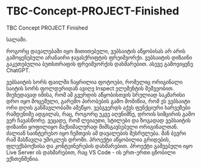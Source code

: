# TBC-Concept-PROJECT-Finished
TBC Concept PROJECT Finished


სალამი. 

როგორც დავალებაში იყო მითითებული, ვებსაიტის აწყობისას არ არის გამოყენებული არანაირი ჯავასქრიფტის ფრეიმვორქი.
ვებსაიტის დიზაინი გაკეთებულია ბუთსთრაფის ფრეიმვორქის დახმარებით. ასევე გამოვიყენე ChatGPT.

ვებსაიტის სორს ფაილში ჩაყრილია ფოტოები, რომელიც ორიგინალი საიტის სორს ფოლდერიდან ავიღე Inspect ელემენტის მეშვეობით.
მიუხედავად იმისა, რომ ამ გვერდის აწყობისთვის სრულიად საკმარისი დრო იყო მოცემული, გარემო პირობების გამო მომიწია, რომ ეს 
ვებსაიტი ორი დღის განმავლობაში ამეწყო. ვებგვერდს აქვს ფუნქციური ხარვეზები რამდენიმე ადგილას, რაც, როგორც უკვე აღვნიშნე, დროის სიმცირის გამო ვერ ჩავასწორე. ვეცადე, რომ ლეიაუთი, სტილები და ზოგადად ვებსაიტის დიზაინი ყოფილიყო მაქსიმალურად მიმსგავსებული ორიგინალთან.
ძალიან საინტერესო იყო ჩემთვის ამ დავალების შესრულება. მან ბევრი რამ მასწავლა უმოკლეს დროში. პროექტი აწყობილია გრიდების, ფლექსბოქსისა 
და კონტეინერების დახმარებით. პროექტი გაშვებული იყო Live Server ის დახმარებით, რაც VS Code - ის ერთ-ერთი ცნობილი ექსთენშენია.
